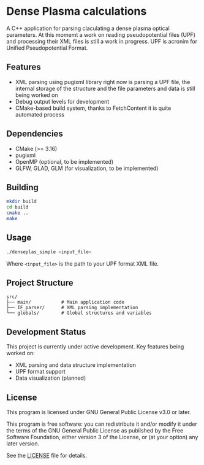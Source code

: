 # Dense Plasma calculations

A C++ application for parsing claculating a dense plasma optical parameters. At this momemt a work on reading pseudopotential files (UPF) and processing their XML files is still a work in progress. UPF is acronim for Unified Pseudopotential Format.

## Features

- XML parsing using pugixml library right now is parsing a UPF file, the internal storage of the structure and the file parameters and data is still being worked on
- Debug output levels for development
- CMake-based build system, thanks to FetchContent it is quite automated process

## Dependencies

- CMake (>= 3.16)
- pugixml
- OpenMP (optional, to be implemented)
- GLFW, GLAD, GLM (for visualization, to be implemented)

## Building

```bash
mkdir build
cd build
cmake ..
make
```

## Usage

```bash
./denseplas_simple <input_file>
```

Where `<input_file>` is the path to your UPF format XML file.

## Project Structure

```
src/
├── main/           # Main application code
├── IF_parser/      # XML parsing implementation
└── globals/        # Global structures and variables
```

## Development Status

This project is currently under active development. Key features being worked on:
- XML parsing and data structure implementation
- UPF format support
- Data visualization (planned)

## License

This program is licensed under GNU General Public License v3.0 or later.

This program is free software: you can redistribute it and/or modify it under the terms of the GNU General Public License as published by the Free Software Foundation, either version 3 of the License, or (at your option) any later version.

See the [LICENSE](LICENSE) file for details.
